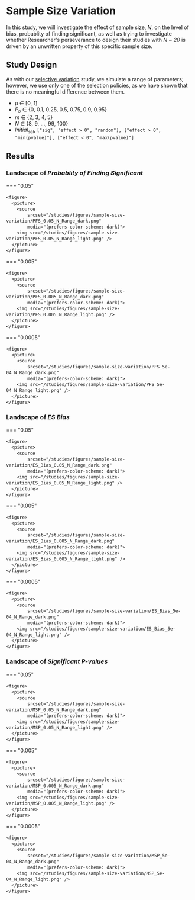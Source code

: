# Sample Size Variation

In this study, we will investigate the effect of sample size, *N*, on the level of bias, probablity of finding significant, as well as trying to investigate whether Researcher's perseverance to design their studies with *N ~ 20* is driven by an unwritten property of this specific sample size.

## Study Design

As with our [selective variation](/studies/selection-variation) study, we simulate a range of parameters; however, we use only one of the selection policies, as we have shown that there is no meaningful difference between them.

- *μ* ∈ [0, 1]
- *P<sub>b</sub>* ∈ {0, 0.1, 0.25, 0.5, 0.75, 0.9, 0.95}
- *m* ∈ {2, 3, 4, 5}
- *N* ∈ {8, 9, ..., 99, 100}
- *Initial<sub>sel</sub>*, `["sig", "effect > 0", "random"], ["effect > 0", "min(pvalue)"], ["effect < 0", "max(pvalue)"]`

## Results

### Landscape of *Probablity of Finding Significant*

=== "0.05"

	<figure>
	  <picture>
	    <source 
	        srcset="/studies/figures/sample-size-variation/PFS_0.05_N_Range_dark.png"
	        media="(prefers-color-scheme: dark)">
	    <img src="/studies/figures/sample-size-variation/PFS_0.05_N_Range_light.png" />
	  </picture>
	</figure>

=== "0.005"

	<figure>
	  <picture>
	    <source 
	        srcset="/studies/figures/sample-size-variation/PFS_0.005_N_Range_dark.png"
	        media="(prefers-color-scheme: dark)">
	    <img src="/studies/figures/sample-size-variation/PFS_0.005_N_Range_light.png" />
	  </picture>
	</figure>

=== "0.0005"

	<figure>
	  <picture>
	    <source 
	        srcset="/studies/figures/sample-size-variation/PFS_5e-04_N_Range_dark.png"
	        media="(prefers-color-scheme: dark)">
	    <img src="/studies/figures/sample-size-variation/PFS_5e-04_N_Range_light.png" />
	  </picture>
	</figure>

### Landscape of *ES Bias*

=== "0.05"

	<figure>
	  <picture>
	    <source 
	        srcset="/studies/figures/sample-size-variation/ES_Bias_0.05_N_Range_dark.png"
	        media="(prefers-color-scheme: dark)">
	    <img src="/studies/figures/sample-size-variation/ES_Bias_0.05_N_Range_light.png" />
	  </picture>
	</figure>

=== "0.005"

	<figure>
	  <picture>
	    <source 
	        srcset="/studies/figures/sample-size-variation/ES_Bias_0.005_N_Range_dark.png"
	        media="(prefers-color-scheme: dark)">
	    <img src="/studies/figures/sample-size-variation/ES_Bias_0.005_N_Range_light.png" />
	  </picture>
	</figure>

=== "0.0005"

	<figure>
	  <picture>
	    <source 
	        srcset="/studies/figures/sample-size-variation/ES_Bias_5e-04_N_Range_dark.png"
	        media="(prefers-color-scheme: dark)">
	    <img src="/studies/figures/sample-size-variation/ES_Bias_5e-04_N_Range_light.png" />
	  </picture>
	</figure>

### Landscape of *Significant P-values*


=== "0.05"

	<figure>
	  <picture>
	    <source 
	        srcset="/studies/figures/sample-size-variation/MSP_0.05_N_Range_dark.png"
	        media="(prefers-color-scheme: dark)">
	    <img src="/studies/figures/sample-size-variation/MSP_0.05_N_Range_light.png" />
	  </picture>
	</figure>

=== "0.005"

	<figure>
	  <picture>
	    <source 
	        srcset="/studies/figures/sample-size-variation/MSP_0.005_N_Range_dark.png"
	        media="(prefers-color-scheme: dark)">
	    <img src="/studies/figures/sample-size-variation/MSP_0.005_N_Range_light.png" />
	  </picture>
	</figure>

=== "0.0005"

	<figure>
	  <picture>
	    <source 
	        srcset="/studies/figures/sample-size-variation/MSP_5e-04_N_Range_dark.png"
	        media="(prefers-color-scheme: dark)">
	    <img src="/studies/figures/sample-size-variation/MSP_5e-04_N_Range_light.png" />
	  </picture>
	</figure>